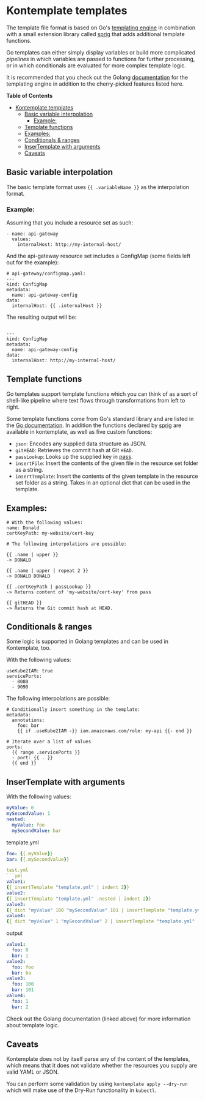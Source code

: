 Kontemplate templates
=====================

The template file format is based on Go's [templating engine][] in combination
with a small extension library called [sprig][] that adds additional template
functions.

Go templates can either simply display variables or build more complicated
*pipelines* in which variables are passed to functions for further processing,
or in which conditionals are evaluated for more complex template logic.

It is recommended that you check out the Golang [documentation][] for the templating
engine in addition to the cherry-picked features listed here.

<!-- markdown-toc start - Don't edit this section. Run M-x markdown-toc-refresh-toc -->
**Table of Contents**

- [Kontemplate templates](#kontemplate-templates)
  - [Basic variable interpolation](#basic-variable-interpolation)
    - [Example:](#example)
  - [Template functions](#template-functions)
  - [Examples:](#examples)
  - [Conditionals & ranges](#conditionals--ranges)
  - [InserTemplate with arguments](#insertemplate-with-arguments)
  - [Caveats](#caveats)

<!-- markdown-toc end -->

## Basic variable interpolation

The basic template format uses `{{ .variableName }}` as the interpolation format.

### Example:

Assuming that you include a resource set as such:

```
- name: api-gateway
  values:
    internalHost: http://my-internal-host/
```

And the api-gateway resource set includes a ConfigMap (some fields left out for
the example):

```
# api-gateway/configmap.yaml:
---
kind: ConfigMap
metadata:
  name: api-gateway-config
data:
  internalHost: {{ .internalHost }}
```

The resulting output will be:

```

---
kind: ConfigMap
metadata:
  name: api-gateway-config
data:
  internalHost: http://my-internal-host/
```

## Template functions

Go templates support template functions which you can think of as a sort of
shell-like pipeline where text flows through transformations from left to
right.

Some template functions come from Go's standard library and are listed in the
[Go documentation][]. In addition the functions declared by [sprig][] are
available in kontemplate, as well as five custom functions:

* `json`: Encodes any supplied data structure as JSON.
* `gitHEAD`: Retrieves the commit hash at Git `HEAD`.
* `passLookup`: Looks up the supplied key in [pass][].
* `insertFile`: Insert the contents of the given file in the resource
  set folder as a string.
* `insertTemplate`: Insert the contents of the given template in the resource
  set folder as a string. Takes in an optional dict that can be used in the template.

## Examples:

```
# With the following values:
name: Donald
certKeyPath: my-website/cert-key

# The following interpolations are possible:

{{ .name | upper }}
-> DONALD

{{ .name | upper | repeat 2 }}
-> DONALD DONALD

{{ .certKeyPath | passLookup }}
-> Returns content of 'my-website/cert-key' from pass

{{ gitHEAD }}
-> Returns the Git commit hash at HEAD.
```

## Conditionals & ranges

Some logic is supported in Golang templates and can be used in Kontemplate, too.

With the following values:

```
useKube2IAM: true
servicePorts:
  - 8080
  - 9090
```

The following interpolations are possible:

```
# Conditionally insert something in the template:
metadata:
  annotations:
    foo: bar
    {{ if .useKube2IAM -}} iam.amazonaws.com/role: my-api {{- end }}
```

```
# Iterate over a list of values
ports:
  {{ range .servicePorts }}
  - port: {{ . }}
  {{ end }}
```

## InserTemplate with arguments

With the following values:

```yml
myValue: 0
mySecondValue: 1
nested:
  myValue: foo
  mySecondValue: bar
```

template.yml

```yml
foo: {{.myValue}}
bar: {{.mySecondValue}}

test.yml
```yml
value1:
{{ insertTemplate "template.yml" | indent 2}}
value2:
{{ insertTemplate "template.yml" .nested | indent 2}}
value3:
{{ dict "myValue" 100 "mySecondValue" 101 | insertTemplate "template.yml" | indent 2}}
value4:
{{ dict "myValue" 1 "mySecondValue" 2 | insertTemplate "template.yml" | indent 2}}

````

output

```yml
value1:
  foo: 0
  bar: 1
value2:
  foo: foo
  bar: ba
value3:
  foo: 100
  bar: 101
value4:
  foo: 1
  bar: 2
```

Check out the Golang documentation (linked above) for more information about template logic.

## Caveats

Kontemplate does not by itself parse any of the content of the templates, which
means that it does not validate whether the resources you supply are valid YAML
or JSON.

You can perform some validation by using `kontemplate apply --dry-run` which
will make use of the Dry-Run functionality in `kubectl`.

[templating engine]: https://golang.org/pkg/text/template/
[documentation]: https://golang.org/pkg/text/template/
[sprig]: http://masterminds.github.io/sprig/
[Go documentation]: https://golang.org/pkg/text/template/#hdr-Functions
[pass]: https://www.passwordstore.org/
